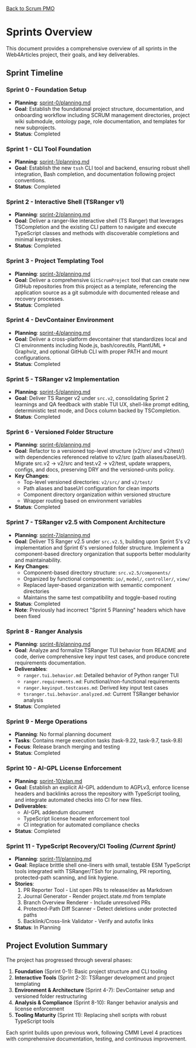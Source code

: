 [Back to Scrum PMO](../)

# Sprints Overview

This document provides a comprehensive overview of all sprints in the Web4Articles project, their goals, and key deliverables.

## Sprint Timeline

### **Sprint 0** - Foundation Setup
- **Planning**: [sprint-0/planning.md](./sprint-0/planning.md)
- **Goal**: Establish the foundational project structure, documentation, and onboarding workflow including SCRUM management directories, project wiki submodule, ontology page, role documentation, and templates for new subprojects.
- **Status**: Completed

### **Sprint 1** - CLI Tool Foundation  
- **Planning**: [sprint-1/planning.md](./sprint-1/planning.md)
- **Goal**: Establish the new `tssh` CLI tool and backend, ensuring robust shell integration, Bash completion, and documentation following project conventions.
- **Status**: Completed

### **Sprint 2** - Interactive Shell (TSRanger v1)
- **Planning**: [sprint-2/planning.md](./sprint-2/planning.md)
- **Goal**: Deliver a ranger-like interactive shell (TS Ranger) that leverages TSCompletion and the existing CLI pattern to navigate and execute TypeScript classes and methods with discoverable completions and minimal keystrokes.
- **Status**: Completed

### **Sprint 3** - Project Templating Tool
- **Planning**: [sprint-3/planning.md](./sprint-3/planning.md)
- **Goal**: Deliver a comprehensive `GitScrumProject` tool that can create new GitHub repositories from this project as a template, referencing the application source as a git submodule with documented release and recovery processes.
- **Status**: Completed

### **Sprint 4** - DevContainer Environment
- **Planning**: [sprint-4/planning.md](./sprint-4/planning.md)
- **Goal**: Deliver a cross-platform devcontainer that standardizes local and CI environments including Node.js, bash/coreutils, PlantUML + Graphviz, and optional GitHub CLI with proper PATH and mount configurations.
- **Status**: Completed

### **Sprint 5** - TSRanger v2 Implementation
- **Planning**: [sprint-5/planning.md](./sprint-5/planning.md)
- **Goal**: Deliver TS Ranger v2 under `src.v2`, consolidating Sprint 2 learnings and QA feedback with stable TUI UX, shell-like prompt editing, deterministic test mode, and Docs column backed by TSCompletion.
- **Status**: Completed

### **Sprint 6** - Versioned Folder Structure
- **Planning**: [sprint-6/planning.md](./sprint-6/planning.md)
- **Goal**: Refactor to a versioned top-level structure (v2/src/ and v2/test/) with dependencies referenced relative to v2/src (path aliases/baseUrl). Migrate src.v2 → v2/src and test.v2 → v2/test, update wrappers, configs, and docs, preserving DRY and the versioned-units policy.
- **Key Changes**:
  - Top-level versioned directories: `v2/src/` and `v2/test/`
  - Path aliases and baseUrl configuration for clean imports
  - Component directory organization within versioned structure
  - Wrapper routing based on environment variables
- **Status**: Completed

### **Sprint 7** - TSRanger v2.5 with Component Architecture
- **Planning**: [sprint-7/planning.md](./sprint-7/planning.md)
- **Goal**: Deliver TS Ranger v2.5 under `src.v2.5`, building upon Sprint 5's v2 implementation and Sprint 6's versioned folder structure. Implement a component-based directory organization that supports better modularity and maintainability.
- **Key Changes**:
  - Component-based directory structure: `src.v2.5/components/`
  - Organized by functional components: `io/`, `model/`, `controller/`, `view/`
  - Replaced layer-based organization with semantic component directories
  - Maintains the same test compatibility and toggle-based routing
- **Status**: Completed
- **Note**: Previously had incorrect "Sprint 5 Planning" headers which have been fixed

### **Sprint 8** - Ranger Analysis
- **Planning**: [sprint-8/planning.md](./sprint-8/planning.md)
- **Goal**: Analyze and formalize TSRanger TUI behavior from README and code, derive comprehensive key input test cases, and produce concrete requirements documentation.
- **Deliverables**: 
  - `ranger.tui.behavior.md`: Detailed behavior of Python ranger TUI
  - `ranger.requirements.md`: Functional/non-functional requirements
  - `ranger.keyinput.testcases.md`: Derived key input test cases
  - `tsranger.tui.behavior.analyzed.md`: Current TSRanger behavior analysis
- **Status**: Completed

### **Sprint 9** - Merge Operations
- **Planning**: No formal planning document
- **Tasks**: Contains merge execution tasks (task-9.22, task-9.7, task-9.8)
- **Focus**: Release branch merging and testing
- **Status**: Completed

### **Sprint 10** - AI-GPL License Enforcement
- **Planning**: [sprint-10/plan.md](./sprint-10/plan.md)
- **Goal**: Establish an explicit AI-GPL addendum to AGPLv3, enforce license headers and backlinks across the repository with TypeScript tooling, and integrate automated checks into CI for new files.
- **Deliverables**:
  - AI-GPL addendum document
  - TypeScript license header enforcement tool
  - CI integration for automated compliance checks
- **Status**: Completed

### **Sprint 11** - TypeScript Recovery/CI Tooling *(Current Sprint)*
- **Planning**: [sprint-11/planning.md](./sprint-11/planning.md)
- **Goal**: Replace brittle shell one-liners with small, testable ESM TypeScript tools integrated with TSRanger/TSsh for journaling, PR reporting, protected-path scanning, and link hygiene.
- **Stories**:
  1. PR Reporter Tool - List open PRs to release/dev as Markdown
  2. Journal Generator - Render project.state.md from template
  3. Branch Overview Renderer - Include unresolved PRs
  4. Protected-Path Diff Scanner - Detect deletions under protected paths
  5. Backlink/Cross-link Validator - Verify and autofix links
- **Status**: In Planning

## Project Evolution Summary

The project has progressed through several phases:

1. **Foundation** (Sprint 0-1): Basic project structure and CLI tooling
2. **Interactive Tools** (Sprint 2-3): TSRanger development and project templating
3. **Environment & Architecture** (Sprint 4-7): DevContainer setup and versioned folder restructuring
4. **Analysis & Compliance** (Sprint 8-10): Ranger behavior analysis and license enforcement
5. **Tooling Maturity** (Sprint 11): Replacing shell scripts with robust TypeScript tools

Each sprint builds upon previous work, following CMMI Level 4 practices with comprehensive documentation, testing, and continuous improvement.

